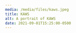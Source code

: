 ```yaml
---
media: /media/files/kaws.jpeg
title: KAWS
alt: A portrait of KAWS
date: 2021-09-01T15:25:00-0500
---
```

